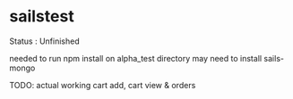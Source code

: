 # sailstest


Status : Unfinished

needed to run npm install on alpha_test directory
may need to install sails-mongo

TODO: actual working cart add, cart view & orders
